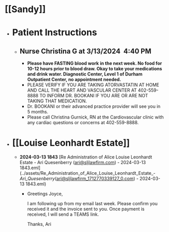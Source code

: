 # [[Sandy]]
- # Patient Instructions
	- ## Nurse Christina G at 3/13/2024  4:40 PM
		- **Please have FASTING blood work** **in the next week. No food for 10-12 hours prior to blood draw. Okay to take your medications and drink water. Diagnostic Center, Level 1 of Durham Outpatient Center, no appointment needed.**
		- PLEASE VERIFY IF YOU ARE TAKING ATORVASTATIN AT HOME AND CALL THE HEART AND VASCULAR CENTER AT 402-559-8888 TO INFORM DR. BOOKANI IF YOU ARE OR ARE NOT TAKING THAT MEDICATION.
		- Dr. BOOKANI or their advanced practice provider will see you in 5 months.
		- Please call Christina Gurnick, RN at the Cardiovascular clinic with any cardiac questions or concerns at 402-559-8888.
- # [[Louise Leonhardt Estate]]
	- **2024-03-13 1843** [Re  Administration of Alice Louise Leonhardt Estate - Ari Quesenberry (ari@sljlawfirm.com) - 2024-03-13 1843.eml](../assets/Re_Administration_of_Alice_Louise_Leonhardt_Estate_-_Ari_Quesenberry_(ari@sljlawfirm_1712770339127_0.com) - 2024-03-13 1843.eml)
		- Greetings Joyce,
		  
		  I am following up from my email last week. Please confirm you received it and the invoice sent to you. Once payment is received, I will send a TEAMS link.
		  
		  Thanks,
		  Ari